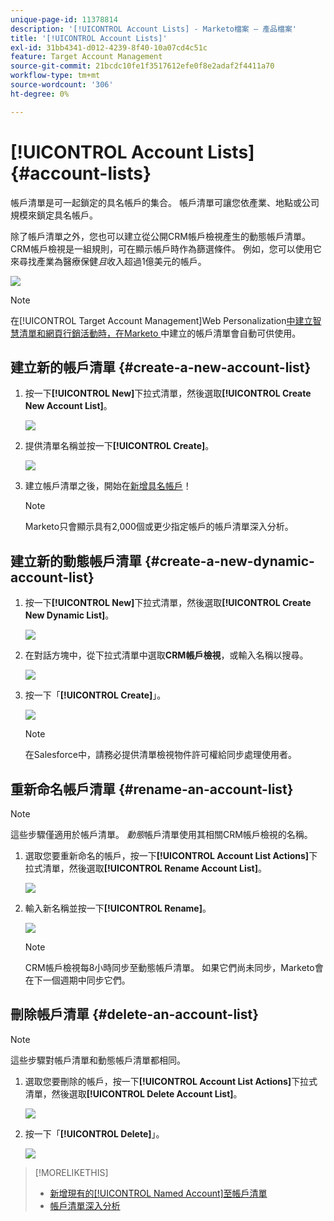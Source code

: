 ```yaml
---
unique-page-id: 11378814
description: '[!UICONTROL Account Lists] - Marketo檔案 — 產品檔案'
title: '[!UICONTROL Account Lists]'
exl-id: 31bb4341-d012-4239-8f40-10a07cd4c51c
feature: Target Account Management
source-git-commit: 21bcdc10fe1f3517612efe0f8e2adaf2f4411a70
workflow-type: tm+mt
source-wordcount: '306'
ht-degree: 0%

---
```


# [!UICONTROL Account Lists] {#account-lists}

帳戶清單是可一起鎖定的具名帳戶的集合。 帳戶清單可讓您依產業、地點或公司規模來鎖定具名帳戶。

除了帳戶清單之外，您也可以建立從公開CRM帳戶檢視產生的動態帳戶清單。 CRM帳戶檢視是一組規則，可在顯示帳戶時作為篩選條件。 例如，您可以使用它來尋找產業為醫療保健&#x200B;*且*&#x200B;收入超過1億美元的帳戶。

![](assets/one.png)

>[!NOTE]
>
>在[!UICONTROL Target Account Management]Web Personalization[中建立智慧清單和網頁行銷活動時，在Marketo ](/help/marketo/product-docs/web-personalization/using-web-segments/web-segments.md)中建立的帳戶清單會自動可供使用。

## 建立新的帳戶清單 {#create-a-new-account-list}

1. 按一下&#x200B;**[!UICONTROL New]**&#x200B;下拉式清單，然後選取&#x200B;**[!UICONTROL Create New Account List]**。

   ![](assets/1a.png)

1. 提供清單名稱並按一下&#x200B;**[!UICONTROL Create]**。

   ![](assets/three-0.png)

1. 建立帳戶清單之後，開始在[新增具名帳戶](/help/marketo/product-docs/target-account-management/target/named-accounts/add-an-existing-named-account-to-an-account-list.md)！

   >[!NOTE]
   >
   >Marketo只會顯示具有2,000個或更少指定帳戶的帳戶清單深入分析。

## 建立新的動態帳戶清單 {#create-a-new-dynamic-account-list}

1. 按一下&#x200B;**[!UICONTROL New]**&#x200B;下拉式清單，然後選取&#x200B;**[!UICONTROL Create New Dynamic List]**。

   ![](assets/1.png)

1. 在對話方塊中，從下拉式清單中選取&#x200B;**CRM帳戶檢視**，或輸入名稱以搜尋。

   ![](assets/image2017-7-18-9-48-23.png)

1. 按一下「**[!UICONTROL Create]**」。

   ![](assets/step4.jpg)

   >[!NOTE]
   >
   >在Salesforce中，請務必提供清單檢視物件許可權給同步處理使用者。

## 重新命名帳戶清單 {#rename-an-account-list}

>[!NOTE]
>
>這些步驟僅適用於帳戶清單。 *動態*&#x200B;帳戶清單使用其相關CRM帳戶檢視的名稱。

1. 選取您要重新命名的帳戶，按一下&#x200B;**[!UICONTROL Account List Actions]**&#x200B;下拉式清單，然後選取&#x200B;**[!UICONTROL Rename Account List]**。

   ![](assets/three.png)

1. 輸入新名稱並按一下&#x200B;**[!UICONTROL Rename]**。

   ![](assets/four.png)

   >[!NOTE]
   >
   >CRM帳戶檢視每8小時同步至動態帳戶清單。 如果它們尚未同步，Marketo會在下一個週期中同步它們。

## 刪除帳戶清單 {#delete-an-account-list}

>[!NOTE]
>
>這些步驟對帳戶清單和動態帳戶清單都相同。

1. 選取您要刪除的帳戶，按一下&#x200B;**[!UICONTROL Account List Actions]**&#x200B;下拉式清單，然後選取&#x200B;**[!UICONTROL Delete Account List]**。

   ![](assets/five.png)

1. 按一下「**[!UICONTROL Delete]**」。

   ![](assets/six.png)

>[!MORELIKETHIS]
>
>* [新增現有的[!UICONTROL Named Account]至帳戶清單](/help/marketo/product-docs/target-account-management/target/named-accounts/add-an-existing-named-account-to-an-account-list.md)
>* [帳戶清單深入分析](/help/marketo/product-docs/target-account-management/measure/account-list-insights.md)
